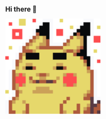 ## Hi there 👋
<div >
  <img src="pix.gif" alt="Jeu Pixel Art" width="300" height="300" style="text-align: center">
</div>


